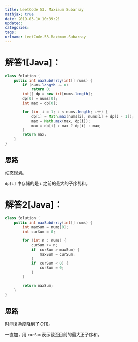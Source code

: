 ```yaml
---
title: LeetCode 53. Maximum Subarray
mathjax: true
date: 2019-03-10 10:39:28
updated:
categories:
tags:
urlname: LeetCode-53-Maximum-Subarray
---
```




<!-- more -->

# 解答1[Java]：

```java
class Solution {
    public int maxSubArray(int[] nums) {
        if (nums.length <= 0)
            return 0;
        int[] dp = new int[nums.length];
        dp[0] = nums[0];
        int max = dp[0];

        for (int i = 1; i < nums.length; i++) {
            dp[i] = Math.max(nums[i], nums[i] + dp[i - 1]);
            max = Math.max(max, dp[i]);
            max = dp[i] > max ? dp[i] : max;
        }
        return max;
    }
}
```

## 思路

动态规划。

`dp[i]` 中存储的是 `i` 之前的最大的子序列和。

# 解答2[Java]：

```java
class Solution {
    public int maxSubArray(int[] nums) {
        int maxSum = nums[0];
        int curSum = 0;

        for (int n : nums) {
            curSum += n;
            if (curSum > maxSum) {
                maxSum = curSum;
            }
            if (curSum < 0) {
                curSum = 0;
            }
        }

        return maxSum;
    }
}
```

## 思路

时间复杂度降到了 $O(1)​$。

一直加，用 `curSum` 表示截至目前的最大正子序和。